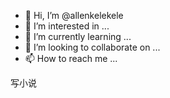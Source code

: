 - 👋 Hi, I’m @allenkelekele
- 👀 I’m interested in ...
- 🌱 I’m currently learning ...
- 💞️ I’m looking to collaborate on ...
- 📫 How to reach me ...

<!---
allenkelekele/allenkelekele is a ✨ special ✨ repository because its `README.md` (this file) appears on your GitHub profile.
You can click the Preview link to take a look at your changes.
--->写小说
